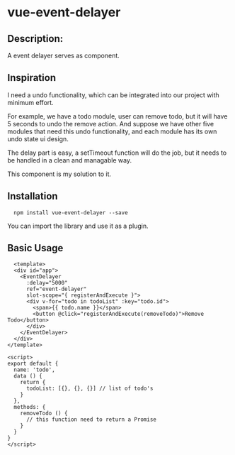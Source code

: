 # vue-event-delayer

## Description:
A event delayer serves as component.

## Inspiration
I need a undo functionality, which can be integrated into our project with minimum effort.

For example, we have a todo module, user can remove todo, but it will have 5 seconds
to undo the remove action. 
And suppose we have other five modules that need this undo functionality, and each module has
its own undo state ui design.

The delay part is easy, a setTimeout function will do the job, but it needs to be handled in 
a clean and managable way.

This component is my solution to it.

## Installation
```
  npm install vue-event-delayer --save
```

You can import the library and use it as a plugin.

## Basic Usage
```
  <template>
  <div id="app">
    <EventDelayer 
      :delay="5000" 
      ref="event-delayer" 
      slot-scope="{ registerAndExecute }">
      <div v-for="todo in todoList" :key="todo.id">
        <span>{{ todo.name }}</span>
        <button @click="registerAndExecute(removeTodo)">Remove Todo</button>
      </div>
    </EventDelayer>
  </div>
</template>

<script>
export default {
  name: 'todo',
  data () {
    return {
      todoList: [{}, {}, {}] // list of todo's 
    }
  },
  methods: {
    removeTodo () {
      // this function need to return a Promise
    }
  }
}
</script>
```
